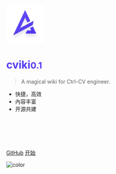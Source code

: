 <!-- _coverpage.md -->

<img src="_media/logo.jpg" style="width:100px">	

<h1 style="color:#523af2;font-weight: bold;">cviki<small>0.1</small></h1>


> A magical wiki for Ctrl-CV engineer.

- 快捷，高效
- 內容丰富
- 开源共建
<br>
<br>
<br>
<br>

[GitHub](https://github.com/docsifyjs/docsify/)
[开始](#docsify)
<!-- background color -->

![color](#ffffff)
